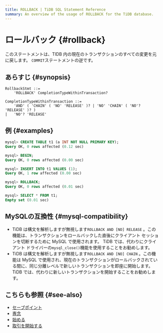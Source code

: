 ```yaml
---
title: ROLLBACK | TiDB SQL Statement Reference
summary: An overview of the usage of ROLLBACK for the TiDB database.
---
```


# ロールバック {#rollback}

このステートメントは、TIDB 内の現在のトランザクションのすべての変更を元に戻します。 `COMMIT`ステートメントの逆です。

## あらすじ {#synopsis}

```ebnf+diagram
RollbackStmt ::=
    'ROLLBACK' CompletionTypeWithinTransaction?

CompletionTypeWithinTransaction ::=
    'AND' ( 'CHAIN' ( 'NO' 'RELEASE' )? | 'NO' 'CHAIN' ( 'NO'? 'RELEASE' )? )
|   'NO'? 'RELEASE'
```

## 例 {#examples}

```sql
mysql> CREATE TABLE t1 (a INT NOT NULL PRIMARY KEY);
Query OK, 0 rows affected (0.12 sec)

mysql> BEGIN;
Query OK, 0 rows affected (0.00 sec)

mysql> INSERT INTO t1 VALUES (1);
Query OK, 1 row affected (0.00 sec)

mysql> ROLLBACK;
Query OK, 0 rows affected (0.01 sec)

mysql> SELECT * FROM t1;
Empty set (0.01 sec)
```

## MySQLの互換性 {#mysql-compatibility}

-   TiDB は構文を解析しますが無視します`ROLLBACK AND [NO] RELEASE` 。この機能は、トランザクションをロールバックした直後にクライアント セッションを切断するために MySQL で使用されます。 TiDB では、代わりにクライアント ドライバーの`mysql_close()`機能を使用することをお勧めします。
-   TiDB は構文を解析しますが無視します`ROLLBACK AND [NO] CHAIN` 。この機能は MySQL で使用され、現在のトランザクションがロールバックされている間に、同じ分離レベルで新しいトランザクションを即座に開始します。 TiDB では、代わりに新しいトランザクションを開始することをお勧めします。

## こちらも参照 {#see-also}

-   [セーブポイント](/sql-statements/sql-statement-savepoint.md)
-   [専念](/sql-statements/sql-statement-commit.md)
-   [始める](/sql-statements/sql-statement-begin.md)
-   [取引を開始する](/sql-statements/sql-statement-start-transaction.md)
